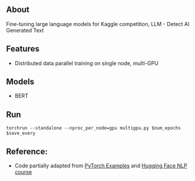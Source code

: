 ## About
Fine-tuning large language models for Kaggle competition, LLM - Detect AI Generated Text

## Features
* Distributed data parallel training on single node, multi-GPU
## Models
* BERT
## Run

```
torchrun --standalone --nproc_per_node=gpu multigpu.py $num_epochs $save_every
```
## Reference:
* Code partially adapted from [PyTorch Examples](https://github.com/pytorch/examples/tree/main/distributed/ddp-tutorial-series) and [Hugging Face NLP course](https://huggingface.co/learn/nlp-course/chapter1/1)
